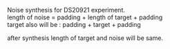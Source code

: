 Noise synthesis for DS20921 experiment.  
length of noise = padding + length of target + padding   
target also will be : padding + target + padding   

after synthesis length of target and noise will be same.  



